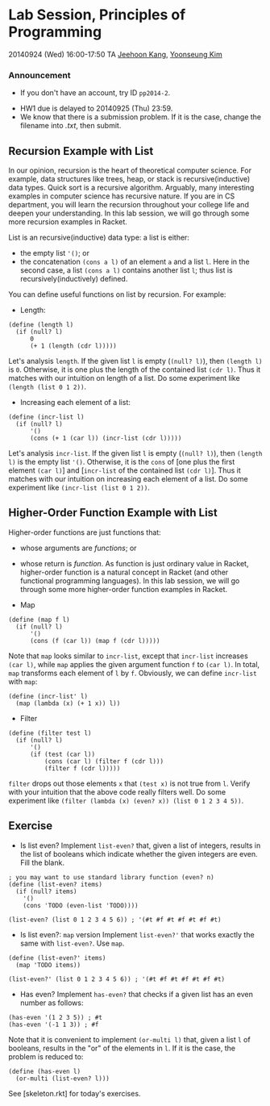 # Lab Session, Principles of Programming #

20140924 (Wed) 16:00-17:50
TA [Jeehoon Kang](http://sf.snu.ac.kr/jeehoon.kang), [Yoonseung Kim](http://ropas.snu.ac.kr/~yskim)

### Announcement ###
* If you don't have an account, try ID `pp2014-2`.
- HW1 due is delayed to 20140925 (Thu) 23:59.
- We know that there is a submission problem. If it is the case, change the filename into *.txt*, then submit.

## Recursion Example with List ##
In our opinion, recursion is the heart of theoretical computer science. For example, data structures like trees, heap, or stack is recursive(inductive) data types. Quick sort is a recursive algorithm. Arguably, many interesting examples in computer science has recursive nature. If you are in CS department, you will learn the recursion throughout your college life and deepen your understanding. In this lab session, we will go through some more recursion examples in Racket.

List is an recursive(inductive) data type: a list is either:
- the empty list `'()`; or
- the concatenation `(cons a l)` of an element `a` and a list `l`.
Here in the second case, a list `(cons a l)` contains another list `l`; thus list is recursively(inductively) defined.

You can define useful functions on list by recursion. For example:
- Length:
```racket
(define (length l)
  (if (null? l)
      0
      (+ 1 (length (cdr l)))))
```
Let's analysis `length`. If the given list `l` is empty (`(null? l)`), then `(length l)` is `0`. Otherwise, it is one plus the length of the contained list `(cdr l)`. Thus it matches with our intuition on length of a list. Do some experiment like `(length (list 0 1 2))`.

- Increasing each element of a list:
```racket
(define (incr-list l)
  (if (null? l)
      '()
      (cons (+ 1 (car l)) (incr-list (cdr l)))))
```
Let's analysis `incr-list`. If the given list `l` is empty (`(null? l)`), then `(length l)` is the empty list `'()`. Otherwise, it is the `cons` of [one plus the first element `(car l)`] and [`incr-list` of the contained list `(cdr l)`]. Thus it matches with our intuition on increasing each element of a list. Do some experiment like `(incr-list (list 0 1 2))`.

## Higher-Order Function Example with List ##
Higher-order functions are just functions that:
- whose arguments are *functions*; or
- whose return is *function*.
As function is just ordinary value in Racket, higher-order function is a natural concept in Racket (and other functional programming languages). In this lab session, we will go through some more higher-order function examples in Racket.

- Map
```racket
(define (map f l)
  (if (null? l)
      '()
      (cons (f (car l)) (map f (cdr l)))))
```
Note that `map` looks similar to `incr-list`, except that `incr-list` increases `(car l)`, while `map` applies the given argument function `f` to `(car l)`. In total, `map` transforms each element of `l` by `f`. Obviously, we can define `incr-list` with `map`:
```racket
(define (incr-list' l)
  (map (lambda (x) (+ 1 x)) l))
```

- Filter
```racket
(define (filter test l)
  (if (null? l)
      '()
      (if (test (car l))
          (cons (car l) (filter f (cdr l)))
          (filter f (cdr l)))))
```
`filter` drops out those elements `x` that `(test x)` is not true from `l`. Verify with your intuition that the above code really filters well. Do some experiment like `(filter (lambda (x) (even? x)) (list 0 1 2 3 4 5))`.

## Exercise ##
- Is list even?
Implement ```list-even?``` that, given a list of integers, results in the list of booleans which indicate whether the given integers are even. Fill the blank.
```racket
; you may want to use standard library function (even? n)
(define (list-even? items)
  (if (null? items)
    '()
    (cons 'TODO (even-list 'TODO))))

(list-even? (list 0 1 2 3 4 5 6)) ; '(#t #f #t #f #t #f #t)
```

- Is list even?: `map` version
Implement ```list-even?'``` that works exactly the same with ```list-even?```. Use `map`.
```racket
(define (list-even?' items)
  (map 'TODO items))

(list-even?' (list 0 1 2 3 4 5 6)) ; '(#t #f #t #f #t #f #t)
```

- Has even?
Implement ```has-even?``` that checks if a given list has an even number as follows:
```racket
(has-even '(1 2 3 5)) ; #t
(has-even '(-1 1 3)) ; #f
```

Note that it is convenient to implement `(or-multi l)` that, given a list `l` of booleans, results in the "or" of the elements in `l`. If it is the case, the problem is reduced to:
```racket
(define (has-even l)
  (or-multi (list-even? l)))
```

See [skeleton.rkt] for today's exercises.
